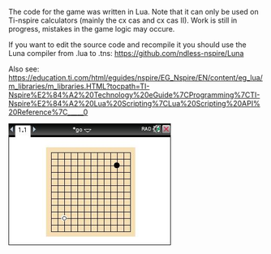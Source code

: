 The code for the game was written in Lua. Note that it can only be used on Ti-nspire calculators (mainly the cx cas and cx cas II).
Work is still in progress, mistakes in the game logic may occure. 

If you want to edit the source code and recompile it you should use the Luna compiler from .lua to .tns: https://github.com/ndless-nspire/Luna

Also see: https://education.ti.com/html/eguides/nspire/EG_Nspire/EN/content/eg_lua/m_libraries/m_libraries.HTML?tocpath=TI-Nspire%E2%84%A2%20Technology%20eGuide%7CProgramming%7CTI-Nspire%E2%84%A2%20Lua%20Scripting%7CLua%20Scripting%20API%20Reference%7C_____0

![alt text](https://github.com/leog314/Go_for_ti/blob/main/go_picture.jpg?raw=true)
